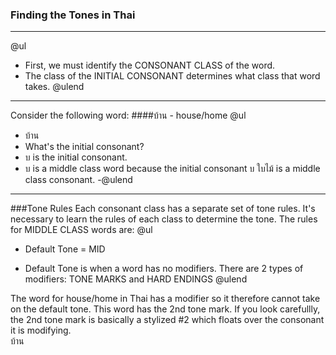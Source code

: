 ### Finding the Tones in Thai
---
@ul
- First, we must identify the CONSONANT CLASS of the word.
- The class of the INITIAL CONSONANT determines what class that word takes.
@ulend
---
Consider the following word:
####บ้าน - house/home 
@ul
- บ้าน 
- What's the initial consonant?
- บ is the initial consonant.
- บ is a middle class word because the initial consonant บ ใบไม้ is a middle class consonant.
-@ulend
---
###Tone Rules
Each consonant class has a separate set of tone rules.  It's necessary to learn the rules of each class to determine the tone. 
The rules for MIDDLE CLASS words are:
@ul
- Default Tone = MID 
+ Default Tone is when a word has no modifiers.  There are 2 types of modifiers: TONE MARKS and HARD ENDINGS
@ulend

The word for house/home in Thai has a modifier so it therefore cannot take on the default tone.  This word has the 2nd tone mark.  If you look carefullly, the 2nd tone mark is basically a stylized #2 which floats over the consonant it is modifying.  
บ้าน 
